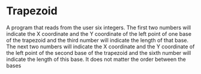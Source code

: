 # Trapezoid
A program that reads from the user six integers. The first two numbers will indicate the X coordinate and the Y coordinate of the left point of one base of the trapezoid and the third number will indicate the length of that base. The next two numbers will indicate the X coordinate and the Y coordinate of the left point of the second base of the trapezoid and the sixth number will indicate the length of this base. It does not matter the order between the bases
